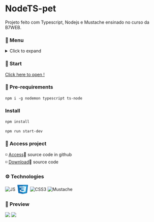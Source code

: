 # NodeTS-pet
Projeto feito com Typescript, Nodejs e Mustache ensinado no curso da B7WEB.

### 🎯 Menu

<details>
<summary>Click to expand</summary>
◽ <a href="#start">Start</a> <br>
◽ <a href="#requirements">Pre-requirements</a> <br>
◽ <a href="#install">Install</a> <br>
◽ <a href="#access-project">Access project</a> <br>
◽ <a href="#technologies">Technologies</a> <br>
◽ <a href="#preview">Preview</a> <br>
◽ <a href="https://github.com/FilipeLeoni">Author</a> <br>
</details>

<h3 id="start">🚀 Start</h3>

[Click here to open !](https://my-website-six-lemon.vercel.app/) 

<h3 id="requirements">📍 Pre-requirements</h3>

`npm i -g nodemon typescript ts-node`

<h3 id="📍 install">Install</h3>

`npm install`<br>

`npm run start-dev`<br>


<h3 id="access-project">📁 Access project</h3>

◽ <a href="https://github.com/FilipeLeoni/nodets-pet">Access</a>🔗 source code in github <br>
◽ <a href="https://github.com/FilipeLeoni/nodets-pet/archive/refs/heads/main.zip">Download</a>🔗 source code<br>


<h3 id="technologies">⚙️ Technologies</h3>

<div style="display: inline_block">
  <img align="center" alt="JS" height="31" width="30" src="https://upload.wikimedia.org/wikipedia/commons/thumb/4/4c/Typescript_logo_2020.svg/240px-Typescript_logo_2020.svg.png">
  <img align="center" alt="CSS3" height="30" width="40" src="https://raw.githubusercontent.com/devicons/devicon/master/icons/css3/css3-original.svg">
  <img align="center" alt="CSS3" height="40" width="40" src="https://nodejs.org/static/images/logo.svg">
  <img align="center" alt="Mustache" height="35" width="35" src="https://www.svgrepo.com/show/88884/mustache.svg">
  
</div>

<h3 id="preview">🎥 Preview</h3>

<img src="https://user-images.githubusercontent.com/100960828/182043714-e1e24b93-5aa5-484a-a05c-a22c7523f632.png" width="500px">
<img src="https://user-images.githubusercontent.com/100960828/182043737-1bed6e2f-a460-4f69-b697-359025dd0b0a.png" width="500px">



